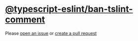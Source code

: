 [@typescript-eslint/ban-tslint-comment](https://typescript-eslint.io/rules/ban-tslint-comment)
==============================================================================================
Please [open an issue](https://github.com/rasenplanscher/eslint-config-rasenplanscher/issues/new)
or [create a pull request](https://github.com/rasenplanscher/eslint-config-rasenplanscher/edit/main/src/rules-configurations/@typescript-eslint/ban-tslint-comment.md)